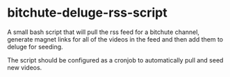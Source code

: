 # bitchute-deluge-rss-script
A small bash script that will pull the rss feed for a bitchute channel, generate magnet links for all of the videos in the feed and then add them to deluge for seeding.

The script should be configured as a cronjob to automatically pull and seed new videos.
